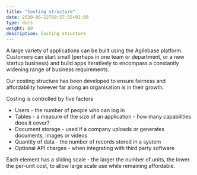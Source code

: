 ```yaml
---
title: "Costing structure"
date: 2020-06-22T09:57:55+01:00
type: docs
weight: 60
description: Costing structure
---
```

A large variety of applications can be built using the Agilebase platform. Customers can start small (perhaps in one team or department, or a new startup business) and build apps iteratively to encompass a constantly widening range of business requirements.

Our costing structure has been developed to ensure fairness and affordability however far along an organisation is in their growth.

Costing is controlled by five factors
* Users - the number of people who can log in
* Tables - a measure of the size of an application - how many capabilities does it cover?
* Document storage - used if a company uploads or generates documents, images or videos
* Quantity of data - the number of records stored in a system
* Optional API charges - when integrating with third party software

Each element has a sliding scale - the larger the number of units, the lower the per-unit cost, to allow large scale use while remaining affordable.
